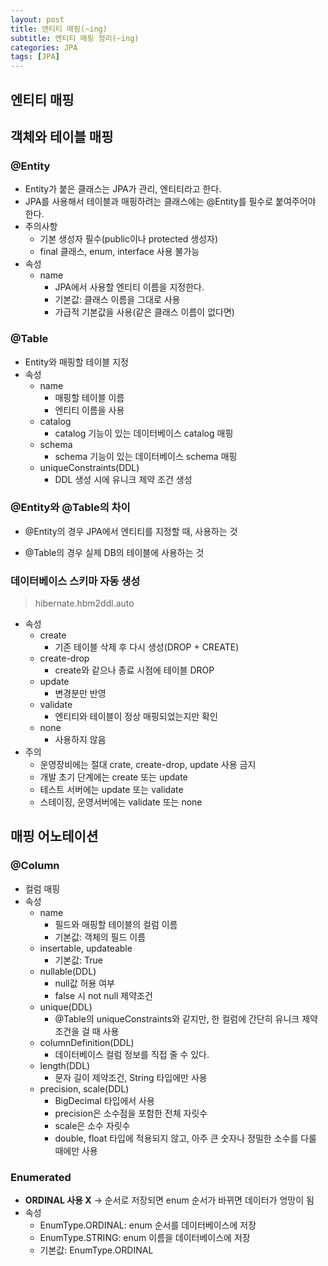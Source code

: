 ```yaml
---
layout: post
title: 엔티티 매핑(~ing)
subtitle: 엔티티 매핑 정리(~ing)
categories: JPA
tags: [JPA]
---
```

## 엔티티 매핑

## 객체와 테이블 매핑

### @Entity
*  Entity가 붙은 클래스는 JPA가 관리, 엔티티라고 한다.  
*  JPA를 사용해서 테이블과 매핑하려는 클래스에는 @Entity를 필수로 붙여주어야 한다.
*  주의사항
   *  기본 생성자 필수(public이나 protected 생성자)
   *  final 클래스, enum, interface 사용 불가능
* 속성
  * name
    * JPA에서 사용할 엔티티 이름을 지정한다.
    * 기본값: 클래스 이름을 그대로 사용
    * 가급적 기본값을 사용(같은 클래스 이름이 없다면)

### @Table
* Entity와 매핑할 테이블 지정
* 속성
  * name 
    * 매핑할 테이블 이름
    * 엔티티 이름을 사용
  * catalog
    * catalog 기능이 있는 데이터베이스 catalog 매핑
  * schema
    * schema 기능이 있는 데이터베이스 schema 매핑
  * uniqueConstraints(DDL)
    * DDL 생성 시에 유니크 제약 조건 생성

### @Entity와 @Table의 차이
* @Entity의 경우 JPA에서 엔티티를 지정할 때, 사용하는 것

* @Table의 경우 실제 DB의 테이블에 사용하는 것

### 데이터베이스 스키마 자동 생성
> hibernate.hbm2ddl.auto

* 속성
  * create
    * 기존 테이블 삭제 후 다시 생성(DROP + CREATE)
  * create-drop
    * create와 같으나 종료 시점에 테이블 DROP
  * update
    * 변경분만 반영
  * validate
    * 엔티티와 테이블이 정상 매핑되었는지만 확인
  * none   
    * 사용하지 않음
* 주의
  * 운영장비에는 절대 crate, create-drop, update 사용 금지
  * 개발 초기 단계에는 create 또는 update
  * 테스트 서버에는 update 또는 validate
  * 스테이징, 운영서버에는 validate 또는 none

## 매핑 어노테이션

### @Column
* 컬럼 매핑
* 속성
  * name
    * 필드와 매핑할 테이블의 컬럼 이름
    * 기본값: 객체의 필드 이름
  * insertable, updateable 
    * 기본값: True
  * nullable(DDL)
    * null값 허용 여부
    * false 시 not null 제약조건
  * unique(DDL)
    * @Table의 uniqueConstraints와 같지만, 한 컬럼에 간단히 유니크 제약조건을 걸 때 사용
  * columnDefinition(DDL)
    * 데이터베이스 컬럼 정보를 직접 줄 수 있다.
  * length(DDL)
    * 문자 길이 제약조건, String 타입에만 사용
  * precision, scale(DDL)
    * BigDecimal 타입에서 사용
    * precision은 소수점을 포함한 전체 자릿수
    * scale은 소수 자릿수 
    * double, float 타입에 적용되지 않고, 아주 큰 숫자나 정밀한 소수를 다룰 때에만 사용
### Enumerated
* **ORDINAL 사용 X** -> 순서로 저장되면 enum 순서가 바뀌면 데이터가 엉망이 됨
* 속성
  * EnumType.ORDINAL: enum 순서를 데이터베이스에 저장
  * EnumType.STRING: enum 이름을 데이터베이스에 저장
  * 기본값: EnumType.ORDINAL



